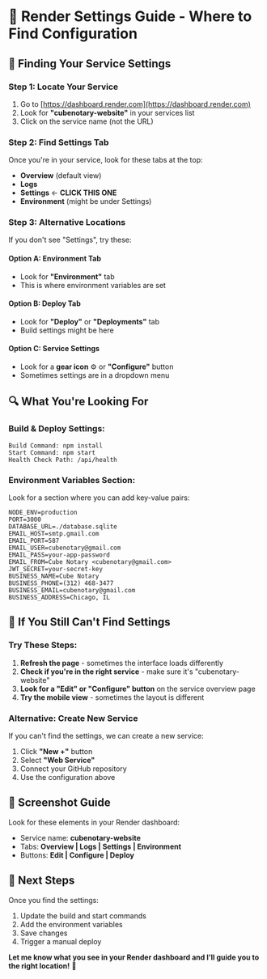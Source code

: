 # 🔧 **Render Settings Guide - Where to Find Configuration**

## 🎯 **Finding Your Service Settings**

### **Step 1: Locate Your Service**
1. Go to [https://dashboard.render.com](https://dashboard.render.com)
2. Look for **"cubenotary-website"** in your services list
3. Click on the service name (not the URL)

### **Step 2: Find Settings Tab**
Once you're in your service, look for these tabs at the top:
- **Overview** (default view)
- **Logs** 
- **Settings** ← **CLICK THIS ONE**
- **Environment** (might be under Settings)

### **Step 3: Alternative Locations**
If you don't see "Settings", try these:

#### **Option A: Environment Tab**
- Look for **"Environment"** tab
- This is where environment variables are set

#### **Option B: Deploy Tab**
- Look for **"Deploy"** or **"Deployments"** tab
- Build settings might be here

#### **Option C: Service Settings**
- Look for a **gear icon** ⚙️ or **"Configure"** button
- Sometimes settings are in a dropdown menu

## 🔍 **What You're Looking For**

### **Build & Deploy Settings:**
```
Build Command: npm install
Start Command: npm start
Health Check Path: /api/health
```

### **Environment Variables Section:**
Look for a section where you can add key-value pairs:
```
NODE_ENV=production
PORT=3000
DATABASE_URL=./database.sqlite
EMAIL_HOST=smtp.gmail.com
EMAIL_PORT=587
EMAIL_USER=cubenotary@gmail.com
EMAIL_PASS=your-app-password
EMAIL_FROM=Cube Notary <cubenotary@gmail.com>
JWT_SECRET=your-secret-key
BUSINESS_NAME=Cube Notary
BUSINESS_PHONE=(312) 468-3477
BUSINESS_EMAIL=cubenotary@gmail.com
BUSINESS_ADDRESS=Chicago, IL
```

## 🚨 **If You Still Can't Find Settings**

### **Try These Steps:**
1. **Refresh the page** - sometimes the interface loads differently
2. **Check if you're in the right service** - make sure it's "cubenotary-website"
3. **Look for a "Edit" or "Configure" button** on the service overview page
4. **Try the mobile view** - sometimes the layout is different

### **Alternative: Create New Service**
If you can't find the settings, we can create a new service:
1. Click **"New +"** button
2. Select **"Web Service"**
3. Connect your GitHub repository
4. Use the configuration above

## 📱 **Screenshot Guide**
Look for these elements in your Render dashboard:
- Service name: **cubenotary-website**
- Tabs: **Overview | Logs | Settings | Environment**
- Buttons: **Edit | Configure | Deploy**

## 🎯 **Next Steps**
Once you find the settings:
1. Update the build and start commands
2. Add the environment variables
3. Save changes
4. Trigger a manual deploy

**Let me know what you see in your Render dashboard and I'll guide you to the right location!** 🚀
